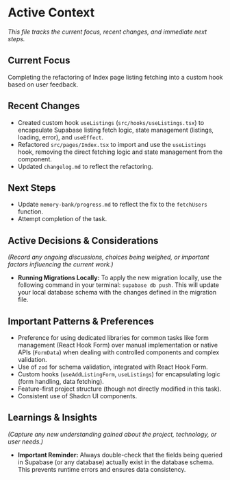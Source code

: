 # Active Context

_This file tracks the current focus, recent changes, and immediate next steps._

## Current Focus

Completing the refactoring of Index page listing fetching into a custom hook based on user feedback.

## Recent Changes

- Created custom hook `useListings` (`src/hooks/useListings.tsx`) to encapsulate Supabase listing fetch logic, state management (listings, loading, error), and `useEffect`.
- Refactored `src/pages/Index.tsx` to import and use the `useListings` hook, removing the direct fetching logic and state management from the component.
- Updated `changelog.md` to reflect the refactoring.

## Next Steps

- Update `memory-bank/progress.md` to reflect the fix to the `fetchUsers` function.
- Attempt completion of the task.

## Active Decisions & Considerations

_(Record any ongoing discussions, choices being weighed, or important factors influencing the current work.)_

- **Running Migrations Locally:** To apply the new migration locally, use the following command in your terminal: `supabase db push`. This will update your local database schema with the changes defined in the migration file.

## Important Patterns & Preferences

- Preference for using dedicated libraries for common tasks like form management (React Hook Form) over manual implementation or native APIs (`FormData`) when dealing with controlled components and complex validation.
- Use of `zod` for schema validation, integrated with React Hook Form.
- Custom hooks (`useAddListingForm`, `useListings`) for encapsulating logic (form handling, data fetching).
- Feature-first project structure (though not directly modified in this task).
- Consistent use of Shadcn UI components.

## Learnings & Insights

_(Capture any new understanding gained about the project, technology, or user needs.)_

- **Important Reminder:** Always double-check that the fields being queried in Supabase (or any database) actually exist in the database schema. This prevents runtime errors and ensures data consistency.
